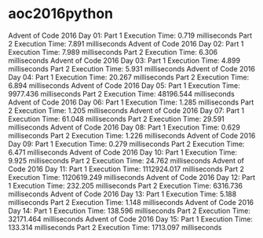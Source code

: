 # aoc2016python

Advent of Code 2016 Day 01:
  Part 1 Execution Time: 0.719 milliseconds
  Part 2 Execution Time: 7.891 milliseconds
Advent of Code 2016 Day 02:
  Part 1 Execution Time: 7.989 milliseconds
  Part 2 Execution Time: 6.306 milliseconds
Advent of Code 2016 Day 03:
  Part 1 Execution Time: 4.899 milliseconds
  Part 2 Execution Time: 5.931 milliseconds
Advent of Code 2016 Day 04:
  Part 1 Execution Time: 20.267 milliseconds
  Part 2 Execution Time: 6.894 milliseconds
Advent of Code 2016 Day 05:
  Part 1 Execution Time: 9977.436 milliseconds
  Part 2 Execution Time: 48196.544 milliseconds
Advent of Code 2016 Day 06:
  Part 1 Execution Time: 1.285 milliseconds
  Part 2 Execution Time: 1.205 milliseconds
Advent of Code 2016 Day 07:
  Part 1 Execution Time: 61.048 milliseconds
  Part 2 Execution Time: 29.591 milliseconds
Advent of Code 2016 Day 08:
  Part 1 Execution Time: 0.629 milliseconds
  Part 2 Execution Time: 1.226 milliseconds
Advent of Code 2016 Day 09:
  Part 1 Execution Time: 0.279 milliseconds
  Part 2 Execution Time: 6.471 milliseconds
Advent of Code 2016 Day 10:
  Part 1 Execution Time: 9.925 milliseconds
  Part 2 Execution Time: 24.762 milliseconds
Advent of Code 2016 Day 11:
  Part 1 Execution Time: 1112924.017 milliseconds
  Part 2 Execution Time: 1120619.249 milliseconds
Advent of Code 2016 Day 12:
  Part 1 Execution Time: 232.205 milliseconds
  Part 2 Execution Time: 6316.736 milliseconds
Advent of Code 2016 Day 13:
  Part 1 Execution Time: 5.188 milliseconds
  Part 2 Execution Time: 1.148 milliseconds
Advent of Code 2016 Day 14:
  Part 1 Execution Time: 138.596 milliseconds
  Part 2 Execution Time: 32171.464 milliseconds
Advent of Code 2016 Day 15:
  Part 1 Execution Time: 133.314 milliseconds
  Part 2 Execution Time: 1713.097 milliseconds
